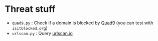 # Threat stuff

* `quad9.py` : Check if a domain is blocked by [Quad9](https://quad9.net/) (you can test with `isitblocked.org`)
* `urlscan.py` : Query [urlscan.io](https://urlscan.io/)

